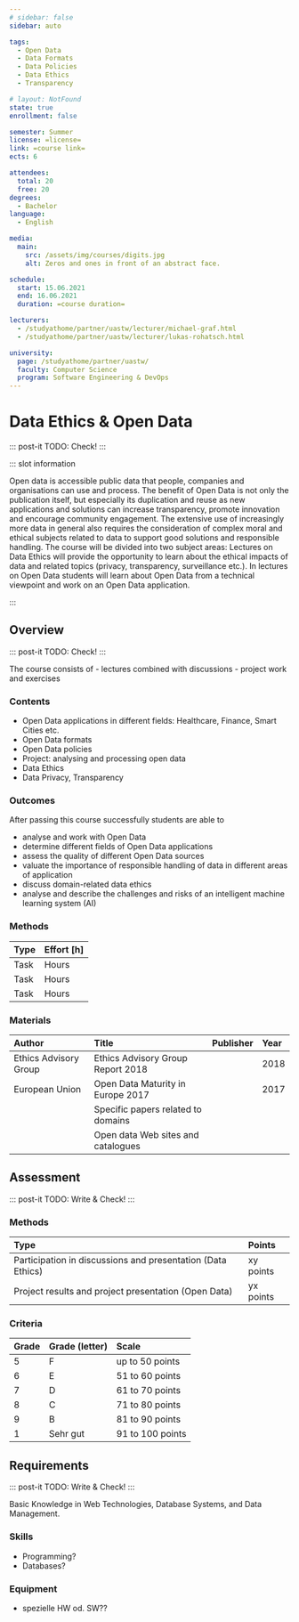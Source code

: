 ```yaml
---
# sidebar: false
sidebar: auto

tags:
  - Open Data
  - Data Formats
  - Data Policies
  - Data Ethics
  - Transparency

# layout: NotFound
state: true
enrollment: false

semester: Summer
license: =license=
link: =course link=
ects: 6

attendees:
  total: 20
  free: 20
degrees:
  - Bachelor
language:
  - English

media:
  main:
    src: /assets/img/courses/digits.jpg
    alt: Zeros and ones in front of an abstract face.

schedule:
  start: 15.06.2021
  end: 16.06.2021
  duration: =course duration=

lecturers:
  - /studyathome/partner/uastw/lecturer/michael-graf.html
  - /studyathome/partner/uastw/lecturer/lukas-rohatsch.html

university:
  page: /studyathome/partner/uastw/
  faculty: Computer Science
  program: Software Engineering & DevOps
---
```


# Data Ethics & Open Data

::: post-it
TODO: Check!
:::

::: slot information

Open data is accessible public data that people, companies and organisations can use and process.
The benefit of Open Data is not only the publication itself, but especially its duplication and reuse as new applications and solutions can increase transparency, promote innovation and encourage community engagement.
The extensive use of increasingly more data in general also requires the consideration of complex moral and ethical subjects related to data to support good solutions and responsible handling.
The course will be divided into two subject areas: Lectures on Data Ethics will provide the opportunity to learn about the ethical impacts of data and related topics (privacy, transparency, surveillance etc.).
In lectures on Open Data students will learn about Open Data from a technical viewpoint and work on an Open Data application.

:::

## Overview

::: post-it
TODO: Check!
:::

The course consists of - lectures combined with discussions - project work and exercises

### Contents

* Open Data applications in different fields: Healthcare, Finance, Smart Cities etc.
* Open Data formats
* Open Data policies
* Project: analysing and processing open data
* Data Ethics
* Data Privacy, Transparency

### Outcomes

After passing this course successfully students are able to

* analyse and work with Open Data
* determine different fields of Open Data applications
* assess the quality of different Open Data sources
* valuate the importance of responsible handling of data in different areas of application
* discuss domain-related data ethics
* analyse and describe the challenges and risks of an intelligent machine learning system (AI)

### Methods

| Type | Effort \[h\] |
| :--- | :----------- |
| Task | Hours        |
| Task | Hours        |
| Task | Hours        |

### Materials

| Author                | Title                              | Publisher | Year |
| :-------------------- | :--------------------------------- | :-------- | :--- |
| Ethics Advisory Group | Ethics Advisory Group Report 2018  |           | 2018 |
| European Union        | Open Data Maturity in Europe 2017  |           | 2017 |
|                       | Specific papers related to domains |           |      |
|                       | Open data Web sites and catalogues |           |      |

## Assessment

::: post-it
TODO: Write & Check!
:::

### Methods

| Type                                                        | Points    |
| :---------------------------------------------------------- | :-------- |
| Participation in discussions and presentation (Data Ethics) | xy points |
| Project results and project presentation (Open Data)        | yx points |

### Criteria

| Grade | Grade (letter) | Scale            |
| :---- | :------------- | :--------------- |
| 5     | F              | up to 50 points  |
| 6     | E              | 51 to 60 points  |
| 7     | D              | 61 to 70 points  |
| 8     | C              | 71 to 80 points  |
| 9     | B              | 81 to 90 points  |
| 1     | Sehr gut       | 91 to 100 points |

## Requirements

::: post-it
TODO: Write & Check!
:::

Basic Knowledge in Web Technologies, Database Systems, and Data Management.

### Skills

- Programming?
- Databases?

### Equipment

- spezielle HW od. SW??
